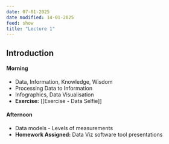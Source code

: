 ```yaml
---
date: 07-01-2025
date modified: 14-01-2025
feed: show
title: "Lecture 1"
---
```


## Introduction
#### Morning
- Data, Information, Knowledge, Wisdom
- Processing Data to Information
- Infographics, Data Visualisation
- **Exercise:** [[Exercise - Data Selfie]]

#### Afternoon
- Data models - Levels of measurements
- **Homework Assigned:** Data Viz software tool presentations
